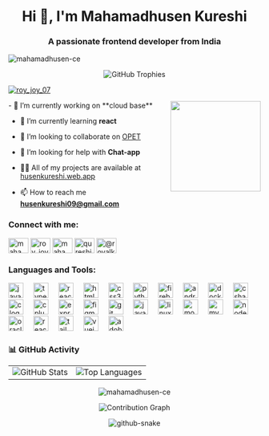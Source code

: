 <h1 align="center">Hi 👋, I'm Mahamadhusen Kureshi</h1>
<h3 align="center">A passionate frontend developer from India</h3>

<p align="left"> <img src="https://komarev.com/ghpvc/?username=mahamadhusen-ce&label=Profile%20views&color=0e75b6&style=flat" alt="mahamadhusen-ce" /> </p>

<p align="center">
  <img src="https://github-profile-trophy.vercel.app/?username=mahamadhusen-ce&theme=darkhub&column=4&margin-w=15&margin-h=15" alt="GitHub Trophies" />
</p>

<p align="left"> <a href="https://twitter.com/roy_joy_07" target="blank"><img src="https://img.shields.io/twitter/follow/husenkureshi?logo=twitter&style=for-the-badge" alt="roy_joy_07" /></a> </p>
<img align="right" height="180" src="https://gifdb.com/images/high/jujutsu-kaisen-satoru-gojo-frolic-bgi6v62j3dpb17nx.gif"  />
- 🔭 I’m currently working on **cloud base**

- 🌱 I’m currently learning **react**

- 👯 I’m looking to collaborate on [OPET](https://opet-a5e93.web.app/)

- 🤝 I’m looking for help with **Chat-app**

- 👨‍💻 All of my projects are available at [husenkureshi.web.app](https://husenkureshi.web.app/)

- 📫 How to reach me **husenkureshi09@gmail.com**

<h3 align="left">Connect with me:</h3>
<p align="left">
<a href="https://dev.to/mahamadhusen_kureshi_f2ce" target="blank"><img align="center" src="https://raw.githubusercontent.com/rahuldkjain/github-profile-readme-generator/master/src/images/icons/Social/devto.svg" alt="mahamadhusen_kureshi_f2ce" height="30" width="40" /></a>
<a href="https://twitter.com/roy_joy_07" target="blank"><img align="center" src="https://raw.githubusercontent.com/rahuldkjain/github-profile-readme-generator/master/src/images/icons/Social/twitter.svg" alt="roy_joy_07" height="30" width="40" /></a>
<a href="https://linkedin.com/in/mahamadhusen-kuresh" target="blank"><img align="center" src="https://raw.githubusercontent.com/rahuldkjain/github-profile-readme-generator/master/src/images/icons/Social/linked-in-alt.svg" alt="mahamadhusen-kuresh" height="30" width="40" /></a>
<a href="https://instagram.com/qureshi_hussain_07" target="blank"><img align="center" src="https://raw.githubusercontent.com/rahuldkjain/github-profile-readme-generator/master/src/images/icons/Social/instagram.svg" alt="qureshi_hussain_07" height="30" width="40" /></a>
<a href="https://medium.com/@royalkureshio7" target="blank"><img align="center" src="https://raw.githubusercontent.com/rahuldkjain/github-profile-readme-generator/master/src/images/icons/Social/medium.svg" alt="@royalkureshio7" height="30" width="40" /></a>
</p>

<h3 align="left">Languages and Tools:</h3>
<div align="left">
  <!-- JavaScript -->
  <img src="https://cdn.jsdelivr.net/gh/devicons/devicon/icons/javascript/javascript-original.svg" height="30" alt="javascript logo" />
  <img width="12" />
  <!-- TypeScript -->
  <img src="https://cdn.jsdelivr.net/gh/devicons/devicon/icons/typescript/typescript-original.svg" height="30" alt="typescript logo" />
  <img width="12" />
  <!-- React -->
  <img src="https://cdn.jsdelivr.net/gh/devicons/devicon/icons/react/react-original.svg" height="30" alt="react logo" />
  <img width="12" />
  <!-- HTML5 -->
  <img src="https://cdn.jsdelivr.net/gh/devicons/devicon/icons/html5/html5-original.svg" height="30" alt="html5 logo" />
  <img width="12" />
  <!-- CSS3 -->
  <img src="https://cdn.jsdelivr.net/gh/devicons/devicon/icons/css3/css3-original.svg" height="30" alt="css3 logo" />
  <img width="12" />
  <!-- Python -->
  <img src="https://cdn.jsdelivr.net/gh/devicons/devicon/icons/python/python-original.svg" height="30" alt="python logo" />
  <img width="12" />
  <!-- Firebase -->
  <img src="https://cdn.jsdelivr.net/gh/devicons/devicon/icons/firebase/firebase-original.svg" height="30" alt="firebase logo" />
  <img width="12" />
  <!-- Android -->
  <img src="https://cdn.jsdelivr.net/gh/devicons/devicon/icons/android/android-original.svg" height="30" alt="android logo" />
  <img width="12" />
  <!-- Docker -->
  <img src="https://cdn.jsdelivr.net/gh/devicons/devicon/icons/docker/docker-original.svg" height="30" alt="docker logo" />
  <img width="12" />
  <!-- C# -->
  <img src="https://cdn.jsdelivr.net/gh/devicons/devicon/icons/csharp/csharp-original.svg" height="30" alt="csharp logo" />
  <img width="12" />
  <!-- C -->
  <img src="https://cdn.jsdelivr.net/gh/devicons/devicon/icons/c/c-original.svg" height="30" alt="c logo" />
  <img width="12" />
  <!-- C++ -->
  <img src="https://cdn.jsdelivr.net/gh/devicons/devicon/icons/cplusplus/cplusplus-original.svg" height="30" alt="cplusplus logo" />
  <img width="12" />
  <!-- Express.js -->
  <img src="https://cdn.jsdelivr.net/gh/devicons/devicon/icons/express/express-original.svg" height="30" alt="express logo" />
  <img width="12" />
  <!-- Figma -->
  <img src="https://cdn.jsdelivr.net/gh/devicons/devicon/icons/figma/figma-original.svg" height="30" alt="figma logo" />
  <img width="12" />
  <!-- Git -->
  <img src="https://cdn.jsdelivr.net/gh/devicons/devicon/icons/git/git-original.svg" height="30" alt="git logo" />
  <img width="12" />
  <!-- Java -->
  <img src="https://cdn.jsdelivr.net/gh/devicons/devicon/icons/java/java-original.svg" height="30" alt="java logo" />
  <img width="12" />
  <!-- Linux -->
  <img src="https://cdn.jsdelivr.net/gh/devicons/devicon/icons/linux/linux-original.svg" height="30" alt="linux logo" />
  <img width="12" />
  <!-- MongoDB -->
  <img src="https://cdn.jsdelivr.net/gh/devicons/devicon/icons/mongodb/mongodb-original.svg" height="30" alt="mongodb logo" />
  <img width="12" />
  <!-- MySQL -->
  <img src="https://cdn.jsdelivr.net/gh/devicons/devicon/icons/mysql/mysql-original.svg" height="30" alt="mysql logo" />
  <img width="12" />
  <!-- Node.js -->
  <img src="https://cdn.jsdelivr.net/gh/devicons/devicon/icons/nodejs/nodejs-original.svg" height="30" alt="nodejs logo" />
  <img width="12" />
  <!-- Oracle -->
  <img src="https://cdn.jsdelivr.net/gh/devicons/devicon/icons/oracle/oracle-original.svg" height="30" alt="oracle logo" />
  <img width="12" />
  <!-- React Native -->
  <img src="https://cdn.jsdelivr.net/gh/devicons/devicon/icons/react/react-original.svg" height="30" alt="react native logo" />
  <img width="12" />
  <!-- Tailwind CSS -->
  <img src="https://cdn.jsdelivr.net/gh/devicons/devicon/icons/tailwindcss/tailwindcss-original.svg" height="30" alt="tailwindcss logo" />
  <img width="12" />
  <!-- Vue.js -->
  <img src="https://cdn.jsdelivr.net/gh/devicons/devicon/icons/vuejs/vuejs-original.svg" height="30" alt="vuejs logo" />
  <img width="12" />
  <!-- Adobe XD -->
  <img src="https://cdn.jsdelivr.net/gh/devicons/devicon/icons/xd/xd-line.svg" height="30" alt="adobe xd logo" />
</div>


### **📊 GitHub Activity**

<div align="center">
  
<table>
  <tr>
    <td>
      <!-- GitHub Stats -->
      <img src="https://github-readme-stats.vercel.app/api?username=mahamadhusen-ce&show_icons=true&theme=radical&locale=en" alt="GitHub Stats" />
    </td>
    <td>
      <!-- Top Languages -->
      <img src="https://github-readme-stats.vercel.app/api/top-langs?username=mahamadhusen-ce&show_icons=true&theme=radical&locale=en&layout=compact" alt="Top Languages" />
    </td>
  </tr>
</table>

<!-- GitHub Streak -->
<img src="https://github-readme-streak-stats.herokuapp.com/?user=mahamadhusen-ce&theme=dark&hide_border=true" alt="mahamadhusen-ce" />


<!-- GitHub Contribution Graph -->
<p align="center">
  <img src="https://github-readme-activity-graph.vercel.app/graph?username=mahamadhusen-ce&bg_color=141321&color=ffffff&line=ff6b6b&point=9b59b6&area=true&hide_border=true" alt="Contribution Graph" />
</p>
<picture>
  <source media="(prefers-color-scheme: dark)" srcset="https://raw.githubusercontent.com/mahamadhusen-ce/mahamadhusen-ce/output/github-snake-dark.svg" />
  <source media="(prefers-color-scheme: light)" srcset="https://raw.githubusercontent.com/mahamadhusen-ce/mahamadhusen-ce/output/github-snake.svg" />
  <img alt="github-snake" src="https://raw.githubusercontent.com/tobiasmeyhoefer/tobiasmeyhoefer/output/github-snake.svg" />
</picture>


</div>

